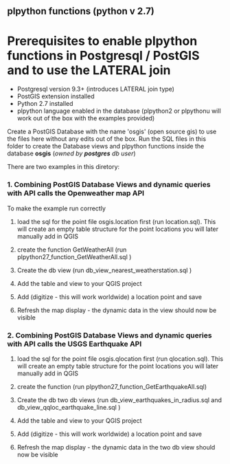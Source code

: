 ## plpython functions (python v 2.7)

# Prerequisites to enable plpython functions in Postgresql / PostGIS and to use the LATERAL join

* Postgresql version 9.3+ (introduces LATERAL join type)
* PostGIS extension installed
* Python 2.7 installed
* plpython language enabled in the database (plpython2 or plpythonu will work out of the box with the examples provided)

Create a PostGIS Database with the name 'osgis' (open source gis) to use the files here without any edits out of the box.
Run the SQL files in this folder to create the Database views and plpython functions inside the database **osgis** (_owned by **postgres** db user_)

There are two examples in this diretory:

### 1. Combining PostGIS Database Views and dynamic queries with API calls the Openweather map API 

To make the example run correctly

1. load the sql for the point file osgis.location first (run location.sql). This will create an empty table structure for the point locations you will later manually add in QGIS

2. create the function GetWeatherAll (run plpython27_function_GetWeatherAll.sql )

3. Create the db view (run db_view_nearest_weatherstation.sql )

4. Add the table and view to your QGIS project

5. Add (digitize - this will work worldwide) a location point and save

6. Refresh the map display - the dynamic data in the view should now be visible

### 2. Combining PostGIS Database Views and dynamic queries with API calls the USGS Earthquake API


1. load the sql for the point file osgis.qlocation first (run qlocation.sql). This will create an empty table structure for the point locations you will later manually add in QGIS

2. create the function (run plpython27_function_GetEarthquakeAll.sql)

3. Create the db two db views (run db_view_earthquakes_in_radius.sql and db_view_qqloc_earthquake_line.sql )

4. Add the table and view to your QGIS project

5. Add (digitize - this will work worldwide) a location point and save

6. Refresh the map display - the dynamic data in the two db view should now be visible




